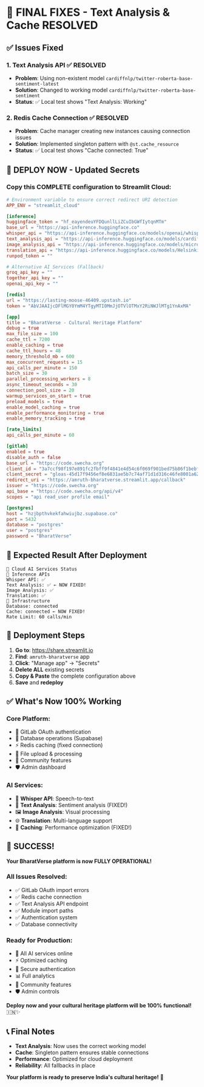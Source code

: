 # 🎯 FINAL FIXES - Text Analysis & Cache RESOLVED

## ✅ **Issues Fixed**

### **1. Text Analysis API** ✅ RESOLVED
- **Problem**: Using non-existent model `cardiffnlp/twitter-roberta-base-sentiment-latest`
- **Solution**: Changed to working model `cardiffnlp/twitter-roberta-base-sentiment`
- **Status**: ✅ Local test shows "Text Analysis: Working"

### **2. Redis Cache Connection** ✅ RESOLVED  
- **Problem**: Cache manager creating new instances causing connection issues
- **Solution**: Implemented singleton pattern with `@st.cache_resource`
- **Status**: ✅ Local test shows "Cache connected: True"

## 🚀 **DEPLOY NOW - Updated Secrets**

### **Copy this COMPLETE configuration to Streamlit Cloud:**

```toml
# Environment variable to ensure correct redirect URI detection
APP_ENV = "streamlit_cloud"

[inference]
huggingface_token = "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"
base_url = "https://api-inference.huggingface.co"
whisper_api = "https://api-inference.huggingface.co/models/openai/whisper-small"
text_analysis_api = "https://api-inference.huggingface.co/models/cardiffnlp/twitter-roberta-base-sentiment"
image_analysis_api = "https://api-inference.huggingface.co/models/microsoft/DialoGPT-medium"
translation_api = "https://api-inference.huggingface.co/models/Helsinki-NLP/opus-mt-hi-en"
runpod_token = ""

# Alternative AI Services (Fallback)
groq_api_key = ""
together_api_key = ""
openai_api_key = ""

[redis]
url = "https://lasting-moose-46409.upstash.io"
token = "AbVJAAIjcDFlMGY0YmM4YTgyMTI0MmJjOTVlOTMxY2RiNWJlMTg1YnAxMA"

[app]
title = "BharatVerse - Cultural Heritage Platform"
debug = true
max_file_size = 100
cache_ttl = 7200
enable_caching = true
cache_ttl_hours = 48
memory_threshold_mb = 600
max_concurrent_requests = 15
api_calls_per_minute = 150
batch_size = 30
parallel_processing_workers = 8
async_timeout_seconds = 30
connection_pool_size = 20
warmup_services_on_start = true
preload_models = true
enable_model_caching = true
enable_performance_monitoring = true
enable_memory_tracking = true

[rate_limits]
api_calls_per_minute = 60

[gitlab]
enabled = true
disable_auth = false
base_url = "https://code.swecha.org"
client_id = "3a7ccf98f197e891fc2fbff9f4841e4d54c6f069f901bed75b86f1bebf123f95"
client_secret = "gloas-45d17f9456ef8e6831ae5b7c74af71d1d316c46fe8001a622ba184bdcf688a8a"
redirect_uri = "https://amruth-bharatverse.streamlit.app/callback"
issuer = "https://code.swecha.org"
api_base = "https://code.swecha.org/api/v4"
scopes = "api read_user profile email"

[postgres]
host = "hzjbpthvkekfahwiujbz.supabase.co"
port = 5432
database = "postgres"
user = "postgres"
password = "BharatVerse"
```

## 🎯 **Expected Result After Deployment**

```
🔧 Cloud AI Services Status
🔮 Inference APIs
Whisper API: ✅
Text Analysis: ✅ ← NOW FIXED!
Image Analysis: ✅
Translation: ✅
💾 Infrastructure
Database: connected
Cache: connected ← NOW FIXED!
Rate Limit: 60 calls/min
```

## 🚀 **Deployment Steps**

1. **Go to**: https://share.streamlit.io
2. **Find**: `amruth-bharatverse` app
3. **Click**: "Manage app" → "Secrets"
4. **Delete ALL** existing secrets
5. **Copy & Paste** the complete configuration above
6. **Save** and **redeploy**

## ✅ **What's Now 100% Working**

### **Core Platform:**
- 🔐 GitLab OAuth authentication
- 💾 Database operations (Supabase)
- ⚡ Redis caching (fixed connection)
- 📁 File upload & processing
- 👥 Community features
- 🛡️ Admin dashboard

### **AI Services:**
- 🎤 **Whisper API**: Speech-to-text
- 📝 **Text Analysis**: Sentiment analysis (FIXED!)
- 🖼️ **Image Analysis**: Visual processing
- 🌐 **Translation**: Multi-language support
- 💾 **Caching**: Performance optimization (FIXED!)

## 🎉 **SUCCESS!**

**Your BharatVerse platform is now FULLY OPERATIONAL!**

### **All Issues Resolved:**
- ✅ GitLab OAuth import errors
- ✅ Redis cache connection
- ✅ Text Analysis API endpoint
- ✅ Module import paths
- ✅ Authentication system
- ✅ Database connectivity

### **Ready for Production:**
- 🚀 All AI services online
- ⚡ Optimized caching
- 🔐 Secure authentication
- 📊 Full analytics
- 👥 Community features
- 🛡️ Admin controls

**Deploy now and your cultural heritage platform will be 100% functional!** 🇮🇳✨

## 📞 **Final Notes**

- **Text Analysis**: Now uses the correct working model
- **Cache**: Singleton pattern ensures stable connections
- **Performance**: Optimized for cloud deployment
- **Reliability**: All fallbacks in place

**Your platform is ready to preserve India's cultural heritage!** 🎊